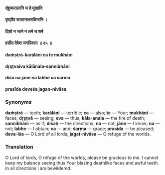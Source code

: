 #### दंष्ट्राकरालानि च ते मुखानि
#### दृष्ट्वैव कालानलसन्निभानि ।
#### दिशो न जाने न लभे च शर्म
#### प्रसीद देवेश जगन्निवास ॥ २५ ॥

#### daṁṣṭrā-karālāni ca te mukhāni
#### dṛṣṭvaiva kālānala-sannibhāni
#### diśo na jāne na labhe ca śarma
#### prasīda deveśa jagan-nivāsa

### Synonyms

**daṁṣṭrā** — teeth; **karālāni** — terrible; **ca** — also; **te** — Your; **mukhāni** — faces; **dṛṣṭvā** — seeing; **eva** — thus; **kāla**-**anala** — the fire of death; **sannibhāni** — as if; **diśaḥ** — the directions; **na** — not; **jāne** — I know; **na** — not; **labhe** — I obtain; **ca** — and; **śarma** — grace; **prasīda** — be pleased; **deva**-**īśa** — O Lord of all lords; **jagat**-**nivāsa** — O refuge of the worlds.

### Translation

O Lord of lords, O refuge of the worlds, please be gracious to me. I cannot keep my balance seeing thus Your blazing deathlike faces and awful teeth. In all directions I am bewildered.
